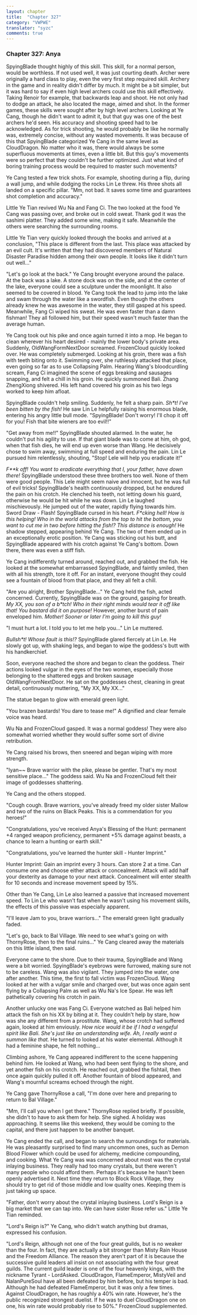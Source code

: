 ```yaml
---
layout: chapter
title:  "Chapter 327"
category: "VWPWE"
translator: "syzc"
comments: true
---
```


### Chapter 327: Anya

SpyingBlade thought highly of this skill. This skill, for a normal person, would be worthless. If not used well, it was just courting death. Archer were originally a hard class to play, even the very first step required skill. Archery in the game and in reality didn't differ by much. It might be a bit simpler, but it was hard to say if even high level archers could use this skill effectively. Taking Renoir for example, that backwards leap and shoot. He not only had to dodge an attack, he also located the mage, aimed and shot. In the former games, these skills were sought after by high level archers. Looking at Ye Cang, though he didn't want to admit it, but that guy was one of the best archers he'd seen. His accuracy and shooting speed had to be acknowledged. As for trick shooting, he would probably be like he normally was, extremely concise, without any wasted movements. It was because of this that SpyingBlade categorized Ye Cang in the same level as CloudDragon. No matter who it was, there would always be some superfluous movements at times, even a little bit. But this guy's movements were so perfect that they couldn't be further optimized. Just what kind of boring training process would be required to master such movements?

Ye Cang tested a few trick shots. For example, shooting during a flip, during a wall jump, and while dodging the rocks Lin Le threw. His three shots all landed on a specific pillar. "Mm, not bad. It saves some time and guarantees shot completion and accuracy."

Little Ye Tian revived Wu Na and Fang Ci. The two looked at the food Ye Cang was passing over, and broke out in cold sweat. Thank god it was the sashimi platter. They added some wine, making it safe. Meanwhile the others were searching the surrounding rooms.

Little Ye Tian very quickly looked through the books and arrived at a conclusion, "This place is different from the last. This place was attacked by an evil cult. It's written that they had discovered members of Natural Disaster Paradise hidden among their own people. It looks like it didn't turn out well..."

"Let's go look at the back." Ye Cang brought everyone around the palace. At the back was a lake. A stone dock was on the side, and at the center of the lake, everyone could see a sculpture under the moonlight. It also seemed to be covered in blood. Ye Cang took the lead to jump into the lake and swam through the water like a swordfish. Even though the others already knew he was awesome in the water, they still gasped at his speed. Meanwhile, Fang Ci wiped his sweat. He was even faster than a damn fishman! They all followed him, but their speed wasn't much faster than the average human.

Ye Cang took out his pike and once again turned it into a mop. He began to clean wherever his heart desired - mainly the lower body's private area. Suddenly, OldWangFormNextDoor screamed. FrozenCloud quickly looked over. He was completely submerged. Looking at his groin, there was a fish with teeth biting onto it. Swimming over, she ruthlessly attacked that place, even going so far as to use Collapsing Palm. Hearing Wang's bloodcurdling scream, Fang Ci imagined the scene of eggs breaking and sausages snapping, and felt a chill in his groin. He quickly summoned Bali. Zhang ZhengXiong shivered. His left hand covered his groin as his two legs worked to keep him afloat.

SpyingBlade couldn't help smiling. Suddenly, he felt a sharp pain. *Sh\*t! I've been bitten by the fish!* He saw Lin Le helpfully raising his enormous blade, entering his angry little bull mode. "SpyingBlade! Don't worry! I'll chop it off for you! Fish that bite wieners are too evil!!"

"Get away from me!!" SpyingBlade shouted alarmed. In the water, he couldn't put his agility to use. If that giant blade was to come at him, oh god, when that fish dies, he will end up even worse than Wang. He decisively chose to swim away, swimming at full speed and enduring the pain. Lin Le pursued him relentlessly, shouting, "Stop! Lele will help you eradicate it!"

*F\*\*k off! You want to eradicate everything that I, your father, have down there!* SpyingBlade understood these three brothers too well. None of them were good people. This Lele might seem naive and innocent, but he was full of evil tricks! SpyingBlade's health continuously dropped, but he endured the pain on his crotch. He clenched his teeth, not letting down his guard, otherwise he would be hit while he was down. Lin Le laughed mischievously. He jumped out of the water, rapidly flying towards him. Sword Draw - Flash! SpyingBlade cursed in his heart. *F\*cking hell! How is this helping! Who in the world attacks from the top to hit the bottom, you want to cut me in two before hitting the fish!? This distance is enough!* He shadow stepped, appearing behind Ye Cang. The two of them ended up in an exceptionally erotic position. Ye Cang was sticking out his butt, and SpyingBlade appeared with his crotch against Ye Cang's bottom. Down there, there was even a stiff fish.

Ye Cang indifferently turned around, reached out, and grabbed the fish. He looked at the somewhat embarrassed SpyingBlade, and faintly smiled, then with all his strength, tore it off. For an instant, everyone thought they could see a fountain of blood from that place, and they all felt a chill.

"Are you alright, Brother SpyingBlade..." Ye Cang held the fish, acted concerned. Currently, SpyingBlade was on the ground, gasping for breath. *My XX, you son of a b\*tch! Who in their right minds would tear it off like that! You bastard did it on purpose!* However, another burst of pain enveloped him. *Mother! Sooner or later I'm going to kill this guy!*

"I must hurt a lot. I told you to let me help you..." Lin Le muttered.

*Bullsh\*t! Whose fault is this!?* SpyingBlade glared fiercely at Lin Le. He slowly got up, with shaking legs, and began to wipe the goddess's butt with his handkerchief. 

Soon, everyone reached the shore and began to clean the goddess. Their actions looked vulgar in the eyes of the two women, especially those belonging to the shattered eggs and broken sausage OldWangFromNextDoor. He sat on the goddesses chest, cleaning in great detail, continuously muttering, "My XX, My XX..."

The statue began to glow with emerald green light.

"You brazen bastards! You dare to tease me!" A dignified and clear female voice was heard.

Wu Na and FrozenCloud gasped. It was a normal goddess! They were also somewhat worried whether they would suffer some sort of divine retribution.

Ye Cang raised his brows, then sneered and began wiping with more strength.

"Iyan~~ Brave warrior with the pike, please be gentler. That's my most sensitive place..." The goddess said. Wu Na and FrozenCloud felt their image of goddesses shattering.

Ye Cang and the others stopped.

"Cough cough. Brave warriors, you've already freed my older sister Mallow and two of the ruins on Black Peaks. This is a commendation for you heroes!"

"Congratulations, you've received Anya's Blessing of the Hunt: permanent +4 ranged weapon proficiency, permanent +5% damage against beasts, a chance to learn a hunting or earth skill."

"Congratulations, you've learned the hunter skill - Hunter Imprint."

Hunter Imprint: Gain an imprint every 3 hours. Can store 2 at a time. Can consume one and choose either attack or concealment. Attack will add half your dexterity as damage to your next attack. Concealment will enter stealth for 10 seconds and increase movement speed by 15%.

Other than Ye Cang, Lin Le also learned a passive that increased movement speed. To Lin Le who wasn't fast when he wasn't using his movement skills, the effects of this passive was especially apparent.

"I'll leave Jam to you, brave warriors..." The emerald green light gradually faded.

"Let's go, back to Bal Village. We need to see what's going on with ThornyRose, then to the final ruins..." Ye Cang cleared away the materials on this little island, then said. 

Everyone came to the shore. Due to their trauma, SpyingBlade and Wang were a bit worried. SpyingBlade's eyebrows were furrowed, making sure not to be careless. Wang was also vigilant. They jumped into the water, one after another. This time, the first to fall victim was FrozenCloud. Wang looked at her with a vulgar smile and charged over, but was once again sent flying by a Collapsing Palm as well as Wu Na's Ice Spear. He was left pathetically covering his crotch in pain.

Another unlucky one was Fang Ci. Everyone watched as Bali helped him attack the fish on his XX by biting at it. They couldn't help by stare, how was she any different from a prostitute. Wang, whose crotch had suffered again, looked at him enviously. *How nice would it be if I had a vengeful spirit like Bali. She's just like an understanding wife. Ah, I really want a summon like that.* He turned to looked at his water elemental. Although it had a feminine shape, he felt nothing...

Climbing ashore, Ye Cang appeared indifferent to the scene happening behind him. He looked at Wang, who had been sent flying to the shore, and yet another fish on his crotch. He reached out, grabbed the fishtail, then once again quickly pulled it off. Another fountain of blood appeared, and Wang's mournful screams echoed through the night.

Ye Cang gave ThornyRose a call, "I'm done over here and preparing to return to Bal Village."

"Mm, I'll call you when I get there." ThornyRose replied briefly. If possible, she didn't to have to ask them for help. She sighed. A holiday was approaching. It seems like this weekend, they would be coming to the capital, and there just happen to be another banquet.

Ye Cang ended the call, and began to search the surroundings for materials. He was pleasantly surprised to find many uncommon ones, such as Demon Blood Flower which could be used for alchemy, medicine compounding, and cooking. What Ye Cang was was concerned about most was the crystal inlaying business. They really had too many crystals, but there weren't many people who could afford them. Perhaps it's because he hasn't been openly advertised it. Next time they return to Block Rock Village, they should try to get rid of those middle and low quality ones. Keeping them is just taking up space.

"Father, don't worry about the crystal inlaying business. Lord's Reign is a big market that we can tap into. We can have sister Rose refer us." Little Ye Tian reminded.

"Lord's Reign is?" Ye Cang, who didn't watch anything but dramas, expressed his confusion.

"Lord's Reign, although not one of the four great guilds, but is no weaker than the four. In fact, they are actually a bit stronger than Misty Rain House and the Freedom Alliance. The reason they aren't part of it is because the successive guild leaders all insist on not associating with the four great guilds. The current guild leader is one of the four heavenly kings, with the nickname Tyrant - LordAsked. CloudDragon, FlameEmperor, MistyVeil and NalanPureSoul have all been defeated by him before, but his temper is bad. Although he had defeated FlameEmperor, but it was only a few times. Against CloudDragon, he has roughly a 40% win rate. However, he's the public recognized strongest duelist. If he was to duel CloudDragon one on one, his win rate would probably rise to 50%." FrozenCloud supplemented.
